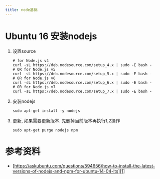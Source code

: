 ```yaml
---
title: node基础
---
```


# Ubuntu 16 安装nodejs

1. 设置source

    ```
    # for Node.js v4
    curl -sL https://deb.nodesource.com/setup_4.x | sudo -E bash -
    # OR for Node.js v5
    curl -sL https://deb.nodesource.com/setup_5.x | sudo -E bash -
    # OR for Node.js v6
    curl -sL https://deb.nodesource.com/setup_6.x | sudo -E bash -
    # OR for Node.js v7
    curl -sL https://deb.nodesource.com/setup_7.x | sudo -E bash -
    ```

2. 安装nodejs

    ```
    sudo apt-get install -y nodejs
    ```
3.  更新, 如果需要更新版本. 先删掉当前版本再执行1,2操作

    ```
    sudo apt-get purge nodejs npm
    ```

# 参考资料

- [https://askubuntu.com/questions/594656/how-to-install-the-latest-versions-of-nodejs-and-npm-for-ubuntu-14-04-lts][1]


[1]: https://askubuntu.com/questions/594656/how-to-install-the-latest-versions-of-nodejs-and-npm-for-ubuntu-14-04-lts